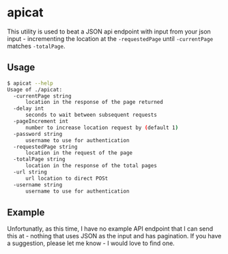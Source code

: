 apicat
======

This utility is used to beat a JSON api endpoint with input from your json input - incrementing the location at the `-requestedPage` until `-currentPage` matches `-totalPage`.

Usage
-----

```bash
$ apicat --help
Usage of ./apicat:
  -currentPage string
      location in the response of the page returned
  -delay int
      seconds to wait between subsequent requests
  -pageIncrement int
      number to increase location request by (default 1)
  -password string
      username to use for authentication
  -requestedPage string
      location in the request of the page
  -totalPage string
      location in the response of the total pages
  -url string
      url location to direct POSt
  -username string
      username to use for authentication
```

Example
-------

Unfortunatly, as this time, I have no example API endpoint that I can send this at - nothing that uses JSON as the input and has pagination. If you have a suggestion, please let me know - I would love to find one.